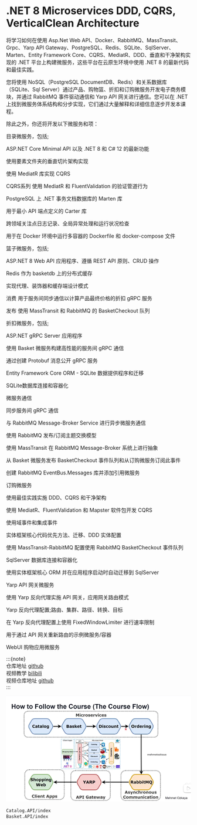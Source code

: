 # .NET 8 Microservices DDD, CQRS, VerticalClean Architecture

将学习如何在使用 Asp.Net Web API、Docker、RabbitMQ、MassTransit、Grpc、Yarp API Gateway、PostgreSQL、Redis、SQLite、SqlServer、Marten、Entity Framework Core、CQRS、MediatR、DDD、垂直和干净架构实现的 .NET 平台上构建微服务，这些平台在云原生环境中使用 .NET 8 的最新代码和最佳实践。

您将使用 NoSQL（PostgreSQL DocumentDB、Redis）和关系数据库（SQLite、Sql Server）通过产品、购物篮、折扣和订购微服务开发电子商务模块，并通过 RabbitMQ 事件驱动通信和 Yarp API 网关进行通信。您可以在 .NET 上找到微服务体系结构和分步实现，它们通过大量解释和详细信息逐步开发本课程。

除此之外，你还将开发以下微服务和项：

目录微服务，包括;

ASP.NET Core Minimal API 以及 .NET 8 和 C# 12 的最新功能

使用要素文件夹的垂直切片架构实现

使用 MediatR 库实现 CQRS

CQRS系列 使用 MediatR 和 FluentValidation 的验证管道行为

PostgreSQL 上 .NET 事务文档数据库的 Marten 库

用于最小 API 端点定义的 Carter 库

跨领域关注点日志记录、全局异常处理和运行状况检查

用于在 Docker 环境中运行多容器的 Dockerfile 和 docker-compose 文件

篮子微服务，包括;

ASP.NET 8 Web API 应用程序、遵循 REST API 原则、CRUD 操作

Redis 作为 basketdb 上的分布式缓存

实现代理、装饰器和缓存端设计模式

消费 用于服务间同步通信以计算产品最终价格的折扣 gRPC 服务

发布 使用 MassTransit 和 RabbitMQ 的 BasketCheckout 队列

折扣微服务，包括;

ASP.NET gRPC Server 应用程序

使用 Basket 微服务构建高性能的服务间 gRPC 通信

通过创建 Protobuf 消息公开 gRPC 服务

Entity Framework Core ORM - SQLite 数据提供程序和迁移

SQLite数据库连接和容器化

微服务通信

同步服务间 gRPC 通信

与 RabbitMQ Message-Broker Service 进行异步微服务通信

使用 RabbitMQ 发布/订阅主题交换模型

使用 MassTransit 在 RabbitMQ Message-Broker 系统上进行抽象

从 Basket 微服务发布 BasketCheckout 事件队列和从订购微服务订阅此事件

创建 RabbitMQ EventBus.Messages 库并添加引用微服务

订购微服务

使用最佳实践实施 DDD、CQRS 和干净架构

使用 MediatR、FluentValidation 和 Mapster 软件包开发 CQRS

使用域事件和集成事件

实体框架核心代码优先方法、迁移、DDD 实体配置

使用 MassTransit-RabbitMQ 配置使用 RabbitMQ BasketCheckout 事件队列

SqlServer 数据库连接和容器化

使用实体框架核心 ORM 并在应用程序启动时自动迁移到 SqlServer

Yarp API 网关微服务

使用 Yarp 反向代理实施 API 网关，应用网关路由模式

Yarp 反向代理配置;路由、集群、路径、转换、目标

在 Yarp 反向代理配置上使用 FixedWindowLimiter 进行速率限制

用于通过 API 网关重新路由的示例微服务/容器

WebUI 购物应用微服务

:::{note}  
仓库地址 [github](https://github.com/Abner1995/code/tree/master/csharp/code/EShopMicroservices)  
视频教学 [bilibili](https://www.bilibili.com/video/BV1Cf421Z78a?spm_id_from=333.788.player.switch&vd_source=1f83a0bae14ae5b8eebb025a6b0e7af7&p=7)  
视频仓库地址 [github](https://github.com/mehmetozkaya/EShopMicroservices/tree/main)  
:::  

![alt text](../../images/dotnet/EShopMicroservices/courseflow.png)

```{toctree}
Catalog.API/index
Basket.API/index
```